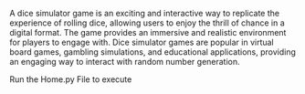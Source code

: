 A dice simulator game is an exciting and interactive way to replicate the experience of rolling dice, allowing users to enjoy the thrill of chance in a digital format. 
The game provides an immersive and realistic environment for players to engage with. 
Dice simulator games are popular in virtual board games, gambling simulations, and educational applications, providing an engaging way to interact with random number generation.

Run the Home.py File to execute
